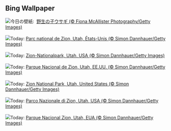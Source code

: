 ## Bing Wallpaper
![](https://www.bing.com/th?id=OHR.BunnyLove_JA-JP1230746476_UHD.jpg&w=1000)今日の壁紙: &nbsp;[野生の子ウサギ (© Fiona McAllister Photography/Getty Images)](https://www.bing.com/th?id=OHR.BunnyLove_JA-JP1230746476_UHD.jpg)
<br><br/>
![](https://www.bing.com/th?id=OHR.ZionValley_FR-FR4910447899_UHD.jpg&w=1000)Today: [Parc national de Zion, Utah, États-Unis (© Simon Dannhauer/Getty Images)](https://www.bing.com/th?id=OHR.ZionValley_FR-FR4910447899_UHD.jpg)
<br><br/>
![](https://www.bing.com/th?id=OHR.ZionValley_DE-DE1917937045_UHD.jpg&w=1000)Today: [Zion-Nationalpark, Utah, USA (© Simon Dannhauer/Getty Images)](https://www.bing.com/th?id=OHR.ZionValley_DE-DE1917937045_UHD.jpg)
<br><br/>
![](https://www.bing.com/th?id=OHR.ZionValley_ES-ES3051360376_UHD.jpg&w=1000)Today: [Parque Nacional de Zion, Utah, EE.UU. (© Simon Dannhauer/Getty Images)](https://www.bing.com/th?id=OHR.ZionValley_ES-ES3051360376_UHD.jpg)
<br><br/>
![](https://www.bing.com/th?id=OHR.ZionValley_EN-GB5278363127_UHD.jpg&w=1000)Today: [Zion National Park, Utah, United States (© Simon Dannhauer/Getty Images)](https://www.bing.com/th?id=OHR.ZionValley_EN-GB5278363127_UHD.jpg)
<br><br/>
![](https://www.bing.com/th?id=OHR.ZionValley_IT-IT1237391753_UHD.jpg&w=1000)Today: [Parco Nazionale di Zion, Utah, USA (© Simon Dannhauer/Getty Images)](https://www.bing.com/th?id=OHR.ZionValley_IT-IT1237391753_UHD.jpg)
<br><br/>
![](https://www.bing.com/th?id=OHR.ZionValley_PT-BR8868751465_UHD.jpg&w=1000)Today: [Parque Nacional Zion, Utah, EUA (© Simon Dannhauer/Getty Images)](https://www.bing.com/th?id=OHR.ZionValley_PT-BR8868751465_UHD.jpg)
<br><br/>
